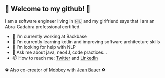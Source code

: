 <link href="style.css" rel="stylesheet"></link>

## :man: Welcome to my github! 👋

I am a software engineer living in 🇳🇱 and my girlfriend says that I am an Abra-Cadabra professional certified.

- 🔭 I’m currently working at Backbase
- 🌱 I’m currently learning kotlin and improving software architecture skills
- 🤔 I’m looking for help with NLP
- 💬 Ask me about java, neo4J, code practices... 
- 📫 How to reach me: [Twitter](https://twitter.com/dudaeee) and [LinkedIn](https://www.linkedin.com/in/eduardo-demeneses/)

<div class="mobbey">
   <p> ⚽ Also co-creator of <a href="https://www.mobbey.com">Mobbey</a> with <a href="https://github.com/jeanbauer">Jean Bauer</a> ⚽</p>
</div>
